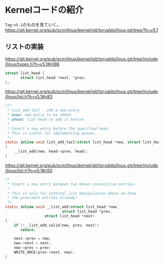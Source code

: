 # Kernelコードの紹介

`Tag:v5.1`のものを見ていく。
https://git.kernel.org/pub/scm/linux/kernel/git/torvalds/linux.git/tree/?h=v5.1

## リストの実装

https://git.kernel.org/pub/scm/linux/kernel/git/torvalds/linux.git/tree/include/linux/types.h?h=v5.1#n186

```c
struct list_head {
       struct list_head *next, *prev;
};
```

https://git.kernel.org/pub/scm/linux/kernel/git/torvalds/linux.git/tree/include/linux/list.h?h=v5.1#n83

```c
/**
 * list_add_tail - add a new entry
 * @new: new entry to be added
 * @head: list head to add it before
 *
 * Insert a new entry before the specified head.
 * This is useful for implementing queues.
 */
static inline void list_add_tail(struct list_head *new, struct list_head *head)
{
	__list_add(new, head->prev, head);
}
```

https://git.kernel.org/pub/scm/linux/kernel/git/torvalds/linux.git/tree/include/linux/list.h?h=v5.1#n50

```c
/*
 * Insert a new entry between two known consecutive entries.
 *
 * This is only for internal list manipulation where we know
 * the prev/next entries already!
 */
static inline void __list_add(struct list_head *new,
       	      	   	      struct list_head *prev,
			      struct list_head *next)
{
	if (!__list_add_valid(new, prev, next))
	   return;

	next->prev = new;
	new->next = next;
	new->prev = prev;
	WRITE_ONCE(prev->next, new);
}
```